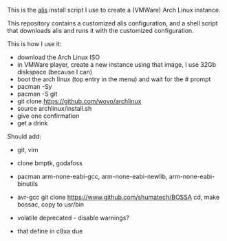This is the [alis](https://github.com/picodotdev/alis)
install script I use to create a (VMWare) Arch Linux instance.

This repository contains a customized alis configuration, 
and a shell script that downloads alis and runs it
with the customized configuration.

This is how I use it:
- download the Arch Linux ISO
- in VMWare player, create a new instance using that image, 
  I use 32Gb diskspace (because I can)
- boot the arch linux (top entry in the menu) and wait for the # prompt
- pacman -Sy
- pacman -S git
- git clone https://github.com/wovo/archlinux
- source archlinux/install.sh
- give one confirmation
- get a drink

Should add:
- git, vim
- clone bmptk, godafoss
- pacman arm-none-eabi-gcc, arm-none-eabi-newlib, arm-none-eabi-binutils
- avr-gcc
git clone https://www.github.com/shumatech/BOSSA
cd, make bossac, copy to usr/bin


- volatile deprecated - disable warnings?
- that define in c8xa due